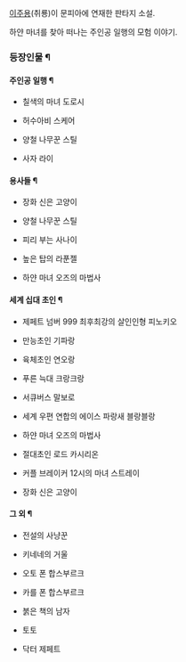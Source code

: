 [이주용](%EC%9D%B4%EC%A3%BC%EC%9A%A9.md)(취룡)이 문피아에 연재한 판타지 소설.

하얀 마녀를 찾아 떠나는 주인공 일행의 모험 이야기.  

### 등장인물 ¶

#### 주인공 일행 ¶

  * 칠색의 마녀 도로시  

  * 허수아비 스케어  

  * 양철 나무꾼 스틸  

  * 사자 라이  

#### 용사들 ¶

  * 장화 신은 고양이  

  * 양철 나무꾼 스틸  

  * 피리 부는 사나이  

  * 높은 탑의 라푼젤  

  * 하얀 마녀 오즈의 마법사  

#### 세계 십대 초인 ¶

  * 제페트 넘버 999 최후최강의 살인인형 피노키오  

  * 만능초인 기파랑  

  * 육체초인 연오랑  

  * 푸른 늑대 크랑크랑  

  * 서큐버스 말보로  

  * 세계 우편 연합의 에이스 파랑새 블랑블랑  

  * 하얀 마녀 오즈의 마법사  

  * 절대초인 로드 카시리온  

  * 커플 브레이커 12시의 마녀 스트레이  

  * 장화 신은 고양이  

#### 그 외 ¶

  * 전설의 사냥꾼  

  * 키네네의 거울  

  * 오토 폰 합스부르크  

  * 카를 폰 합스부르크  

  * 붉은 책의 남자  

  * 토토  

  * 닥터 제페트  

